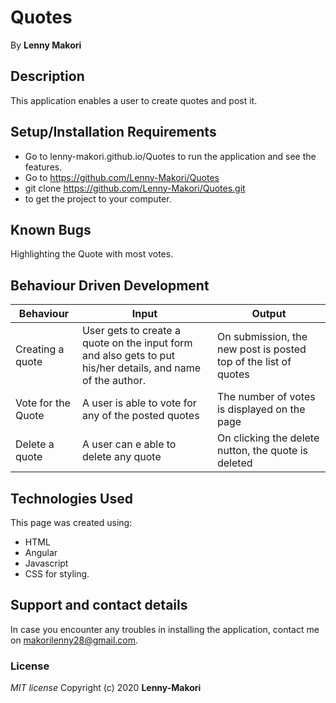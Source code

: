 # Quotes

By **Lenny Makori**

## Description
This application enables a user to create quotes and post it.

## Setup/Installation Requirements
* Go to lenny-makori.github.io/Quotes to run the application and see the features.
* Go to https://github.com/Lenny-Makori/Quotes
* git clone https://github.com/Lenny-Makori/Quotes.git
* to get the project to your computer.

## Known Bugs
Highlighting the Quote with most votes.

## Behaviour Driven Development
| Behaviour  | Input | Output |
| ------------- | ------------- | ------------- |
| Creating a quote  | User gets to create a quote on the input form and also gets to put his/her details, and name of the author. | On submission, the new post is posted top of the list of quotes  |
| Vote for the Quote  | A user is able to vote for any of the posted quotes  | The number of votes is displayed on the page  |
| Delete a quote | A user can e able to delete any quote | On clicking the delete nutton, the quote is deleted |

## Technologies Used
This page was created using: 
* HTML 
* Angular
* Javascript
* CSS for styling.

## Support and contact details
In case you encounter any  troubles in installing the application, contact me on makorilenny28@gmail.com.


### License
*MIT license*
Copyright (c) 2020 **Lenny-Makori**